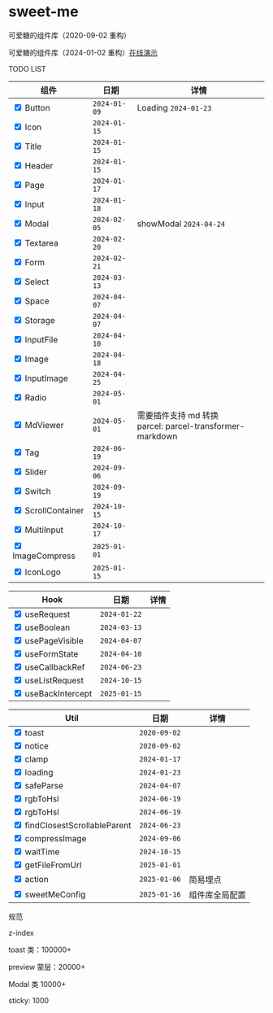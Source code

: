 # sweet-me

可爱糖的组件库（2020-09-02 重构）

可爱糖的组件库（2024-01-02 重构）[在线演示](https://dododawn.com/sweet-me/)

TODO LIST

<div class="table-wrapper" markdown="block">
<div class="table-inner" markdown="block">

| 组件                                              | 日期         | 详情                                                          |
| ------------------------------------------------- | ------------ | ------------------------------------------------------------- |
| <input type="checkbox" checked /> Button          | `2024-01-09` | Loading `2024-01-23`                                          |
| <input type="checkbox" checked /> Icon            | `2024-01-15` |                                                               |
| <input type="checkbox" checked /> Title           | `2024-01-15` |                                                               |
| <input type="checkbox" checked /> Header          | `2024-01-15` |                                                               |
| <input type="checkbox" checked /> Page            | `2024-01-17` |                                                               |
| <input type="checkbox" checked /> Input           | `2024-01-18` |                                                               |
| <input type="checkbox" checked /> Modal           | `2024-02-05` | showModal `2024-04-24`                                        |
| <input type="checkbox" checked /> Textarea        | `2024-02-20` |                                                               |
| <input type="checkbox" checked /> Form            | `2024-02-21` |                                                               |
| <input type="checkbox" checked /> Select          | `2024-03-13` |                                                               |
| <input type="checkbox" checked /> Space           | `2024-04-07` |                                                               |
| <input type="checkbox" checked /> Storage         | `2024-04-07` |                                                               |
| <input type="checkbox" checked /> InputFile       | `2024-04-10` |                                                               |
| <input type="checkbox" checked /> Image           | `2024-04-18` |                                                               |
| <input type="checkbox" checked /> InputImage      | `2024-04-25` |                                                               |
| <input type="checkbox" checked /> Radio           | `2024-05-01` |                                                               |
| <input type="checkbox" checked /> MdViewer        | `2024-05-01` | 需要插件支持 md 转换<br />parcel: parcel-transformer-markdown |
| <input type="checkbox" checked /> Tag             | `2024-06-19` |                                                               |
| <input type="checkbox" checked /> Slider          | `2024-09-06` |                                                               |
| <input type="checkbox" checked /> Switch          | `2024-09-19` |                                                               |
| <input type="checkbox" checked /> ScrollContainer | `2024-10-15` |                                                               |
| <input type="checkbox" checked /> MultiInput      | `2024-10-17` |                                                               |
| <input type="checkbox" checked /> ImageCompress   | `2025-01-01` |                                                               |
| <input type="checkbox" checked /> IconLogo   | `2025-01-15` |                                                               |

</div>
</div

<div class="table-wrapper" markdown="block">
<div class="table-inner" markdown="block">

| Hook                                             | 日期         | 详情 |
| ------------------------------------------------ | ------------ | ---- |
| <input type="checkbox" checked /> useRequest     | `2024-01-22` |      |
| <input type="checkbox" checked /> useBoolean     | `2024-03-13` |      |
| <input type="checkbox" checked /> usePageVisible | `2024-04-07` |      |
| <input type="checkbox" checked /> useFormState   | `2024-04-10` |      |
| <input type="checkbox" checked /> useCallbackRef | `2024-06-23` |      |
| <input type="checkbox" checked /> useListRequest | `2024-10-15` |      |
| <input type="checkbox" checked /> useBackIntercept | `2025-01-15` |      |

</div>
</div

<div class="table-wrapper" markdown="block">
<div class="table-inner" markdown="block">

| Util                                                          | 日期         | 详情 |
| ------------------------------------------------------------- | ------------ | ---- |
| <input type="checkbox" checked /> toast                       | `2020-09-02` |      |
| <input type="checkbox" checked /> notice                      | `2020-09-02` |      |
| <input type="checkbox" checked /> clamp                       | `2024-01-17` |      |
| <input type="checkbox" checked /> loading                     | `2024-01-23` |      |
| <input type="checkbox" checked /> safeParse                   | `2024-04-07` |      |
| <input type="checkbox" checked /> rgbToHsl                    | `2024-06-19` |      |
| <input type="checkbox" checked /> rgbToHsl                    | `2024-06-19` |      |
| <input type="checkbox" checked /> findClosestScrollableParent | `2024-06-23` |      |
| <input type="checkbox" checked /> compressImage               | `2024-09-06` |      |
| <input type="checkbox" checked /> waitTime                    | `2024-10-15` |      |
| <input type="checkbox" checked /> getFileFromUrl              | `2025-01-01` |      |
| <input type="checkbox" checked /> action              | `2025-01-06` | 简易埋点     |
| <input type="checkbox" checked /> sweetMeConfig              | `2025-01-16` | 组件库全局配置     |

</div>
</div

规范

z-index

toast 类：100000+

preview 蒙层：20000+

Modal 类 10000+

sticky: 1000
